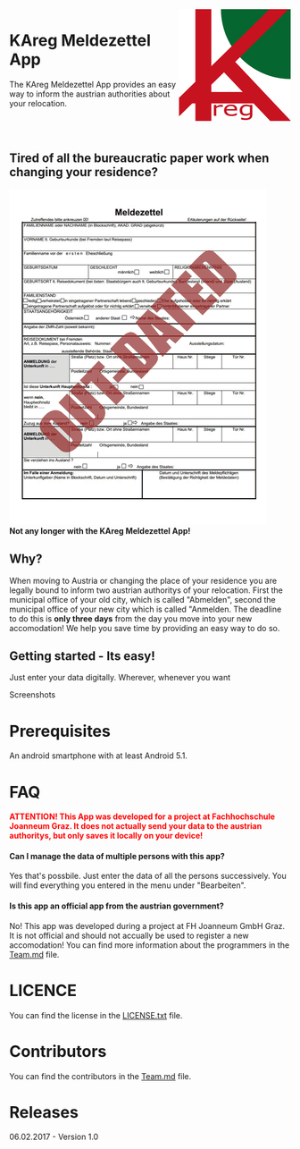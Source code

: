<img src="KAreg-logo_readme.gif" style="max-width:100%;" height="200px" align="right">
<h1>KAreg Meldezettel App</h1>
<p>The KAreg Meldezettel App provides an easy way to inform the austrian authorities about your relocation.</p>
<br><br>

<h2>Tired of all the bureaucratic paper work when changing your residence?</h2>
<img src="project_management/meldezettel.gif">
<br>
<b>Not any longer with the KAreg Meldezettel App!</b>

<h2>Why?</h2>
<p>When moving to Austria or changing the place of your residence you are legally bound to inform two austrian authoritys of your relocation. First the municipal office of your old city, which is called "Abmelden", second the municipal office of your new city which is called "Anmelden. The deadline to do this is <b>only three days</b> from the day you move into your new accomodation! We help you save time by providing an easy way to do so.</p>

<h2>Getting started - Its easy!</h2>
<p>Just enter your data digitally. Wherever, whenever you want</p>
Screenshots

<h1>Prerequisites</h1>
<p>An android smartphone with at least Android 5.1.</p>

<h1>FAQ</h1>
<p><span style="color:red;"><b>ATTENTION! This App was developed for a project at Fachhochschule Joanneum Graz. It does not actually send your data to the austrian authoritys, but only saves it locally on your device!</b></span></p>
<h4>Can I manage the data of multiple persons with this app?</h4>
<p>Yes that's possbile. Just enter the data of all the persons successively. You will find everything you entered in the menu under "Bearbeiten".</p>
<h4>Is this app an official app from the austrian government?</h4>
<p>No! This app was developed during a project at FH Joanneum GmbH Graz. It is not official and should not accually be used to register a new accomodation! You can find more information about the programmers in the <a href="Team.md">Team.md</a> file.</p>



<h1>LICENCE</h1>
<p>You can find the license in the <a href="LICENSE.txt">LICENSE.txt</a> file.</p>

<h1>Contributors</h1>
<p>You can find the contributors in the <a href="Team.md">Team.md</a> file.</p>

<h1>Releases</h1>
<p>06.02.2017 - Version 1.0</p>

